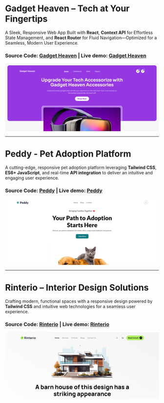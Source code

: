 # Gadget Heaven – Tech at Your Fingertips
A Sleek, Responsive Web App Built with **React**, **Context API** for Effortless State Management, and **React Router** for Fluid Navigation—Optimized for a Seamless, Modern User Experience.
### Source Code: [Gadget Heaven](https://github.com/khh-Niloy/ph-projects/tree/main/Gadget%20Heaven) | Live demo: [Gadget Heaven](https://imaginative-semolina-e3f9d0.netlify.app/)
![Screenshot](thumb-images/gadget.png)

<hr/>

# Peddy - Pet Adoption Platform
A cutting-edge, responsive pet adoption platform leveraging **Tailwind CSS**, **ES6+ JavaScript**, and real-time **API integration** to deliver an intuitive and engaging user experience.
### Source Code: [Peddy](https://github.com/khh-Niloy/ph-projects/tree/main/peddy) | Live demo: [Peddy](https://peddy-a5.netlify.app/)
![Screenshot](thumb-images/peddy.png)

<hr/>

# Rinterio – Interior Design Solutions
Crafting modern, functional spaces with a responsive design powered by **Tailwind CSS** and intuitive web technologies for a seamless user experience.
### Source Code: [Rinterio](https://github.com/khh-Niloy/ph-projects/tree/main/rinterio) | Live demo: [Rinterio](https://rinterio-a3.netlify.app/)
![Screenshot](thumb-images/rinterio.png)
